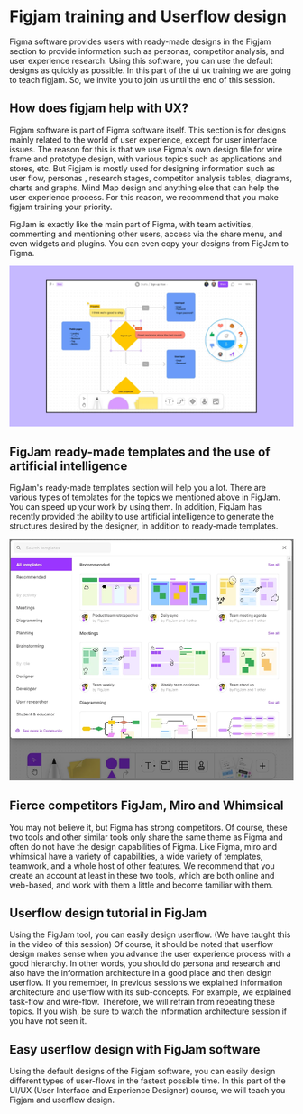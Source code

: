 # Figjam training and Userflow design

Figma software provides users with ready-made designs in the Figjam section to provide information such as personas, competitor analysis, and user experience research. Using this software, you can use the default designs as quickly as possible. In this part of the ui ux training we are going to teach figjam. So, we invite you to join us until the end of this session.

## How does figjam help with UX?

Figjam software is part of Figma software itself. This section is for designs mainly related to the world of user experience, except for user interface issues. The reason for this is that we use Figma's own design file for wire frame and prototype design, with various topics such as applications and stores, etc. But Figjam is mostly used for designing information such as user flow, personas , research stages, competitor analysis tables, diagrams, charts and graphs, Mind Map design and anything else that can help the user experience process. For this reason, we recommend that you make figjam training your priority.

FigJam is exactly like the main part of Figma, with team activities, commenting and mentioning other users, access via the share menu, and even widgets and plugins. You can even copy your designs from FigJam to Figma.

![FigJam software training](figjam.webp)

## FigJam ready-made templates and the use of artificial intelligence

FigJam's ready-made templates section will help you a lot. There are various types of templates for the topics we mentioned above in FigJam. You can speed up your work by using them. In addition, FigJam has recently provided the ability to use artificial intelligence to generate the structures desired by the designer, in addition to ready-made templates.

![Using ready-made FigJam templates to create personas and analyze competitors](figjam-templates.webp)

## Fierce competitors FigJam, Miro and Whimsical

You may not believe it, but Figma has strong competitors. Of course, these two tools and other similar tools only share the same theme as Figma and often do not have the design capabilities of Figma. Like Figma, miro and whimsical have a variety of capabilities, a wide variety of templates, teamwork, and a whole host of other features. We recommend that you create an account at least in these two tools, which are both online and web-based, and work with them a little and become familiar with them.

## Userflow design tutorial in FigJam

Using the FigJam tool, you can easily design userflow. (We have taught this in the video of this session) Of course, it should be noted that userflow design makes sense when you advance the user experience process with a good hierarchy. In other words, you should do persona and research and also have the information architecture in a good place and then design userflow. If you remember, in previous sessions we explained information architecture and userflow with its sub-concepts. For example, we explained task-flow and wire-flow. Therefore, we will refrain from repeating these topics. If you wish, be sure to watch the information architecture session if you have not seen it.

## Easy userflow design with FigJam software

Using the default designs of the Figjam software, you can easily design different types of user-flows in the fastest possible time. In this part of the UI/UX (User Interface and Experience Designer) course, we will teach you Figjam and userflow design.
